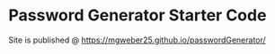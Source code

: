 # Password Generator Starter Code

Site is published @ https://mgweber25.github.io/passwordGenerator/

